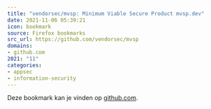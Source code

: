 ```yaml
---
title: "vendorsec/mvsp: Minimum Viable Secure Product mvsp.dev"
date: 2021-11-06 05:39:21
icon: bookmark
source: Firefox bookmarks
src_url: https://github.com/vendorsec/mvsp
domains:
- github.com
2021: "11"
categories:
- appsec
- information-security
---
```

Deze bookmark kan je vinden op [github.com](https://github.com/vendorsec/mvsp).
